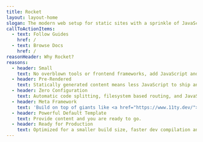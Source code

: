 ```yaml
---
title: Rocket
layout: layout-home
slogan: The modern web setup for static sites with a sprinkle of JavaScript.
callToActionItems:
  - text: Follow Guides
    href: /
  - text: Browse Docs
    href: /
reasonHeader: Why Rocket?
reasons:
  - header: Small
    text: No overblown tools or frontend frameworks, add JavaScript and/or Web Components only on pages where needed.
  - header: Pre-Rendered
    text: Statically generated content means less JavaScript to ship and process.
  - header: Zero Configuration
    text: Automatic code splitting, filesystem based routing, and JavaScript in markdown.
  - header: Meta Framework
    text: 'Build on top of giants like <a href="https://www.11ty.dev/">eleventy</a>, <a href="https://rollupjs.org/">Rollup</a>, and <a href="https://www.modern-web.dev/">Modern Web</a>.'
  - header: Powerful Default Template
    text: Provide content and you are ready to go.
  - header: Ready for Production
    text: Optimized for a smaller build size, faster dev compilation and dozens of other improvements.
---
```


